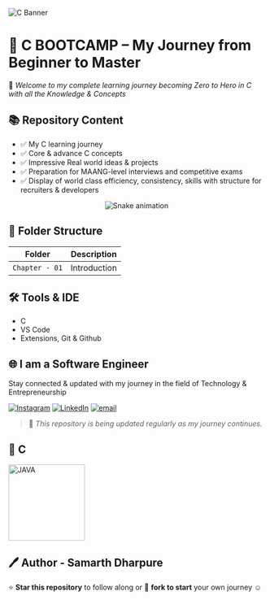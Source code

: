 ![C Banner](https://github.com/user-attachments/assets/2073b9cb-97a9-4672-88a1-3999059151b3)

# 💜 C BOOTCAMP – My Journey from Beginner to Master

👋 *Welcome to my complete learning journey becoming Zero to Hero in C with all the Knowledge & Concepts*

## 📚 Repository Content

- ✅ My C learning journey
- ✅ Core & advance C concepts
- ✅ Impressive Real world ideas & projects
- ✅ Preparation for MAANG-level interviews and competitive exams
- ✅ Display of world class efficiency, consistency, skills with structure for recruiters & developers

<div align="center">
  <img src="https://profile-readme-generator.com/assets/snake.svg" alt="Snake animation" />
</div>

## 📁 Folder Structure

| Folder | Description |
|--------|-------------|
| `Chapter - 01` | Introduction |

## 🛠 Tools & IDE

- C
- VS Code
- Extensions, Git & Github

## 🌐 I am a Software Engineer

Stay connected & updated with my journey in the field of Technology & Entrepreneurship

[![Instagram](https://img.shields.io/badge/Instagram-%23E4405F.svg?logo=Instagram&logoColor=white)](https://instagram.com/samarthdharpure) [![LinkedIn](https://img.shields.io/badge/LinkedIn-%230077B5.svg?logo=linkedin&logoColor=white)](https://linkedin.com/in/SamarthDharpure) [![email](https://img.shields.io/badge/Email-D14836?logo=gmail&logoColor=white)](mailto:samarthdharpure910@gmail.com) 

> 📌 _This repository is being updated regularly as my journey continues._

## 💜 C

<img src="https://github.com/user-attachments/assets/cc596f6f-37e1-4892-a1c4-04fbbee21dd7" alt="JAVA" width="150"/>

## 🖊️ Author - Samarth Dharpure

⭐ **Star this repository** to follow along or 🔗 **fork to start** your own journey ☺️
